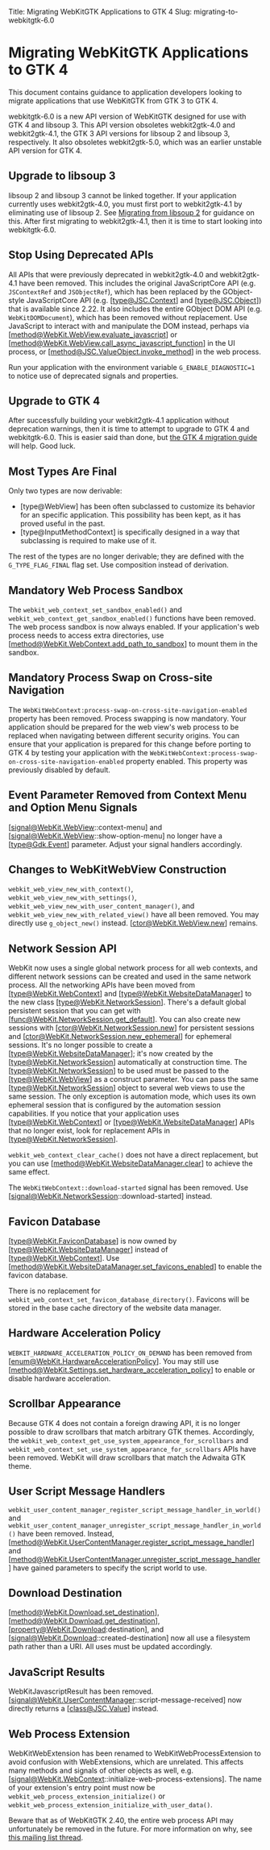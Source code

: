 Title: Migrating WebKitGTK Applications to GTK 4
Slug: migrating-to-webkitgtk-6.0

# Migrating WebKitGTK Applications to GTK 4

This document contains guidance to application developers looking to migrate
applications that use WebKitGTK from GTK 3 to GTK 4.

webkitgtk-6.0 is a new API version of WebKitGTK designed for use with GTK 4 and
libsoup 3. This API version obsoletes webkit2gtk-4.0 and webkit2gtk-4.1, the
GTK 3 API versions for libsoup 2 and libsoup 3, respectively. It also obsoletes
webkit2gtk-5.0, which was an earlier unstable API version for GTK 4.

## Upgrade to libsoup 3

libsoup 2 and libsoup 3 cannot be linked together. If your application currently
uses webkit2gtk-4.0, you must first port to webkit2gtk-4.1 by eliminating use
of libsoup 2. See [Migrating from libsoup 2](https://libsoup.org/libsoup-3.0/migrating-from-libsoup-2.html)
for guidance on this. After first migrating to webkit2gtk-4.1, then it is
time to start looking into webkitgtk-6.0.

## Stop Using Deprecated APIs

All APIs that were previously deprecated in webkit2gtk-4.0 and webkit2gtk-4.1
have been removed. This includes the original JavaScriptCore API (e.g.
`JSContextRef` and `JSObjectRef`), which has been replaced by the GObject-style
JavaScriptCore API (e.g. [type@JSC.Context] and [type@JSC.Object]) that is
available since 2.22. It also includes the entire GObject DOM API (e.g.
`WebKitDOMDocument`), which has been removed without replacement. Use JavaScript
to interact with and manipulate the DOM instead, perhaps via
[method@WebKit.WebView.evaluate_javascript] or
[method@WebKit.WebView.call_async_javascript_function] in the UI process, or
[method@JSC.ValueObject.invoke_method] in the web process.

Run your application with the environment variable `G_ENABLE_DIAGNOSTIC=1` to
notice use of deprecated signals and properties.

## Upgrade to GTK 4

After successfully building your webkit2gtk-4.1 application without deprecation
warnings, then it is time to attempt to upgrade to GTK 4 and webkitgtk-6.0.
This is easier said than done, but [the GTK 4 migration guide](https://docs.gtk.org/gtk4/migrating-3to4.html)
will help. Good luck.

## Most Types Are Final

Only two types are now derivable:

- [type@WebView] has been often subclassed to customize its behavior for an
  specific application. This possibility has been kept, as it has proved
  useful in the past.
- [type@InputMethodContext] is specifically designed in a way that subclassing
  is required to make use of it.

The rest of the types are no longer derivable; they are defined with the
`G_TYPE_FLAG_FINAL` flag set. Use composition instead of derivation.

## Mandatory Web Process Sandbox

The `webkit_web_context_set_sandbox_enabled()` and `webkit_web_context_get_sandbox_enabled()`
functions have been removed. The web process sandbox is now always enabled. If
your application's web process needs to access extra directories, use
[method@WebKit.WebContext.add_path_to_sandbox] to mount them in the sandbox.

## Mandatory Process Swap on Cross-site Navigation

The `WebKitWebContext:process-swap-on-cross-site-navigation-enabled` property
has been removed. Process swapping is now mandatory. Your application should be
prepared for the web view's web process to be replaced when navigating between
different security origins. You can ensure that your application is prepared for
this change before porting to GTK 4 by testing your application with the
`WebKitWebContext:process-swap-on-cross-site-navigation-enabled` property
enabled. This property was previously disabled by default.

## Event Parameter Removed from Context Menu and Option Menu Signals

[signal@WebKit.WebView::context-menu] and [signal@WebKit.WebView::show-option-menu]
no longer have a [type@Gdk.Event] parameter. Adjust your signal handlers
accordingly.

## Changes to WebKitWebView Construction

`webkit_web_view_new_with_context()`, `webkit_web_view_new_with_settings()`,
`webkit_web_view_new_with_user_content_manager()`, and
`webkit_web_view_new_with_related_view()` have all been removed. You
may directly use `g_object_new()` instead. [ctor@WebKit.WebView.new] remains.

## Network Session API

WebKit now uses a single global network process for all web contexts, and different
network sessions can be created and used in the same network process. All the networking
APIs have been moved from [type@WebKit.WebContext] and [type@WebKit.WebsiteDataManager] to the new class
[type@WebKit.NetworkSession]. There's a default global persistent session that you can get with
[func@WebKit.NetworkSession.get_default]. You can also create new sessions with
[ctor@WebKit.NetworkSession.new] for persistent sessions and [ctor@WebKit.NetworkSession.new_ephemeral]
for ephemeral sessions. It's no longer possible to create a [type@WebKit.WebsiteDataManager]; it's now
created by the [type@WebKit.NetworkSession] automatically at construction time. The [type@WebKit.NetworkSession]
to be used must be passed to the [type@WebKit.WebView] as a construct parameter. You can pass the
same [type@WebKit.NetworkSession] object to several web views to use the same session. The only exception
is automation mode, which uses its own ephemeral session that is configured by the automation
session capabilities. If you notice that your application uses [type@WebKit.WebContext] or
[type@WebKit.WebsiteDataManager] APIs that no longer exist, look for replacement APIs
in [type@WebKit.NetworkSession].

`webkit_web_context_clear_cache()` does not have a direct replacement, but you
can use [method@WebKit.WebsiteDataManager.clear] to achieve the same effect.

The `WebKitWebContext::download-started` signal has been removed. Use
[signal@WebKit.NetworkSession::download-started] instead.

## Favicon Database

[type@WebKit.FaviconDatabase] is now owned by [type@WebKit.WebsiteDataManager]
instead of [type@WebKit.WebContext]. Use
[method@WebKit.WebsiteDataManager.set_favicons_enabled] to enable the favicon
database.

There is no replacement for `webkit_web_context_set_favicon_database_directory()`.
Favicons will be stored in the base cache directory of the website data manager.

## Hardware Acceleration Policy

`WEBKIT_HARDWARE_ACCELERATION_POLICY_ON_DEMAND` has been removed from
[enum@WebKit.HardwareAccelerationPolicy]. You may still use
[method@WebKit.Settings.set_hardware_acceleration_policy] to enable or disable
hardware acceleration.

## Scrollbar Appearance

Because GTK 4 does not contain a foreign drawing API, it is no longer possible
to draw scrollbars that match arbitrary GTK themes. Accordingly, the
`webkit_web_context_get_use_system_appearance_for_scrollbars` and
`webkit_web_context_set_use_system_appearance_for_scrollbars` APIs have been
removed. WebKit will draw scrollbars that match the Adwaita GTK theme.

## User Script Message Handlers

`webkit_user_content_manager_register_script_message_handler_in_world()` and
`webkit_user_content_manager_unregister_script_message_handler_in_world()` have
been removed. Instead, [method@WebKit.UserContentManager.register_script_message_handler]
and [method@WebKit.UserContentManager.unregister_script_message_handler] have
gained parameters to specify the script world to use.

## Download Destination

[method@WebKit.Download.set_destination], [method@WebKit.Download.get_destination],
[property@WebKit.Download:destination], and [signal@WebKit.Download::created-destination]
now all use a filesystem path rather than a URI. All uses must be updated accordingly.

## JavaScript Results

WebKitJavascriptResult has been removed. [signal@WebKit.UserContentManager::script-message-received]
now directly returns a [class@JSC.Value] instead.

## Web Process Extension

WebKitWebExtension has been renamed to WebKitWebProcessExtension to avoid
confusion with WebExtensions, which are unrelated. This affects many methods and
signals of other objects as well, e.g. [signal@WebKit.WebContext::initialize-web-process-extensions].
The name of your extension's entry point must now be `webkit_web_process_extension_initialize()`
or `webkit_web_process_extension_initialize_with_user_data()`.

Beware that as of WebKitGTK 2.40, the entire web process API may unfortunately
be removed in the future. For more information on why, see
[this mailing list thread](https://lists.webkit.org/pipermail/webkit-dev/2022-August/032329.html).
